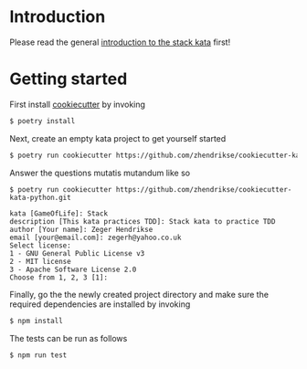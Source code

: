 # Introduction

Please read the general [introduction to the stack kata](../README.md) first!

# Getting started

First install [cookiecutter](https://www.cookiecutter.io/) by invoking

```bash
$ poetry install
```

Next, create an empty kata project to get yourself started

```bash
$ poetry run cookiecutter https://github.com/zhendrikse/cookiecutter-kata-javascript.git
```

Answer the questions mutatis mutandum like so

```
$ poetry run cookiecutter https://github.com/zhendrikse/cookiecutter-kata-python.git

kata [GameOfLife]: Stack
description [This kata practices TDD]: Stack kata to practice TDD
author [Your name]: Zeger Hendrikse
email [your@email.com]: zegerh@yahoo.co.uk
Select license:
1 - GNU General Public License v3
2 - MIT license
3 - Apache Software License 2.0
Choose from 1, 2, 3 [1]: 
```

Finally, go the the newly created project directory and make sure
the required dependencies are installed by invoking

```bash
$ npm install
```

The tests can be run as follows

```bash
$ npm run test
```

